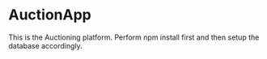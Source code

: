# AuctionApp
This is the Auctioning platform.
Perform npm install first and then setup the database accordingly.
